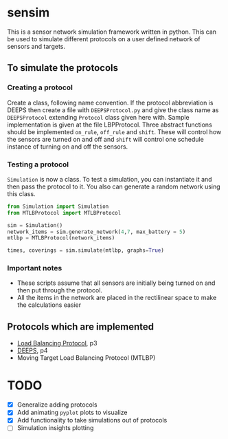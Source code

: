 # sensim

This is a sensor network simulation framework written in python. This can be used to simulate different protocols on a user defined network of sensors and targets.

## To simulate the protocols

### Creating a protocol

Create a class, following name convention. If the protocol abbreviation is DEEPS then create a file with `DEEPSProtocol.py` and give the class name as `DEEPSProtocol` extending `Protocol` class given here with. Sample implementation is given at the file LBPProtocol. Three abstract functions should be implemented `on_rule`, `off_rule` and `shift`. These will control how the sensors are turned on and off and `shift` will control one schedule instance of turning on and off the sensors.

### Testing a protocol

`Simulation` is now a class. To test a simulation, you can instantiate it and then pass the protocol to it. You also can generate a random network using this class.

``` python
from Simulation import Simulation
from MTLBProtocol import MTLBProtocol

sim = Simulation()
network_items = sim.generate_network(4,7, max_battery = 5)
mtlbp = MTLBProtocol(network_items)

times, coverings = sim.simulate(mtlbp, graphs=True)
```


### Important notes

- These scripts assume that all sensors are initially being turned on and then put through the protocol.
- All the items in the network are placed in the rectilinear space to make the calculations easier

## Protocols which are implemented

- [Load Balancing Protocol](https://grid.cs.gsu.edu/~cscazz/postscript/sawn06deeps.pdf), p3
- [DEEPS](https://grid.cs.gsu.edu/~cscazz/postscript/sawn06deeps.pdf), p4
- Moving Target Load Balancing Protocol (MTLBP)

# TODO
- [x] Generalize adding protocols
- [x] Add animating `pyplot` plots to visualize
- [x] Add functionality to take simulations out of protocols
- [ ] Simulation insights plotting
